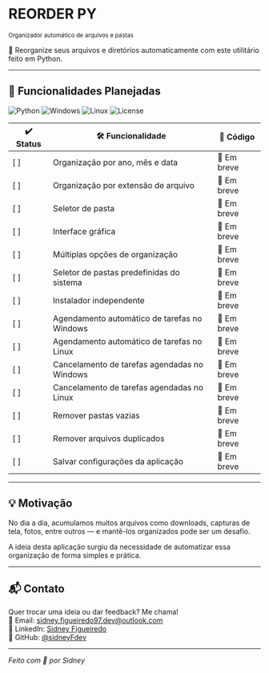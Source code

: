 # REORDER PY  
<sub>Organizador automático de arquivos e pastas</sub>  

📁 Reorganize seus arquivos e diretórios automaticamente com este utilitário feito em Python.

---

## 🔧 Funcionalidades Planejadas

![Python](https://img.shields.io/badge/Python-3.10.2-blue?style=for-the-badge&logo=python&logoColor=white)
![Windows](https://img.shields.io/badge/Windows-10%20%7C%2011-blue?style=for-the-badge&logo=windows&logoColor=white)
![Linux](https://img.shields.io/badge/Linux-Arch%20Linux%20%7C%20Ubuntu-blue?style=for-the-badge&logo=linux&logoColor=white)
![License](https://img.shields.io/badge/License-MIT-blue?style=for-the-badge&logo=github&logoColor=white)

| ✔️ Status | 🛠️ Funcionalidade                                | 🔗 Código |
|----------|---------------------------------------------------|-----------|
| [ ]      | Organização por ano, mês e data                   | 🚧 Em breve |
| [ ]      | Organização por extensão de arquivo               | 🚧 Em breve |
| [ ]      | Seletor de pasta                                  | 🚧 Em breve |
| [ ]      | Interface gráfica                                 | 🚧 Em breve |
| [ ]      | Múltiplas opções de organização                   | 🚧 Em breve |
| [ ]      | Seletor de pastas predefinidas do sistema         | 🚧 Em breve |
| [ ]      | Instalador independente                           | 🚧 Em breve |
| [ ]      | Agendamento automático de tarefas no Windows      | 🚧 Em breve |
| [ ]      | Agendamento automático de tarefas no Linux        | 🚧 Em breve |
| [ ]      | Cancelamento de tarefas agendadas no Windows      | 🚧 Em breve |
| [ ]      | Cancelamento de tarefas agendadas no Linux        | 🚧 Em breve |
| [ ]      | Remover pastas vazias                             | 🚧 Em breve |
| [ ]      | Remover arquivos duplicados                       | 🚧 Em breve |
| [ ]      | Salvar configurações da aplicação                 | 🚧 Em breve |

---

## 💡 Motivação

No dia a dia, acumulamos muitos arquivos como downloads, capturas de tela, fotos, entre outros — e mantê-los organizados pode ser um desafio.

A ideia desta aplicação surgiu da necessidade de automatizar essa organização de forma simples e prática.

---

## 📬 Contato

Quer trocar uma ideia ou dar feedback? Me chama!  
📧 Email: [sidney.figueiredo97.dev@outlook.com](mailto:sidney.figueiredo97.dev@outlook.com)  
🔗 LinkedIn: [Sidney Figueiredo](https://www.linkedin.com/in/sidney-figueiredo)  
🐙 GitHub: [@sidneyFdev](https://github.com/sidneyFdev)

---

<i>Feito com 💛 por Sidney</i>
